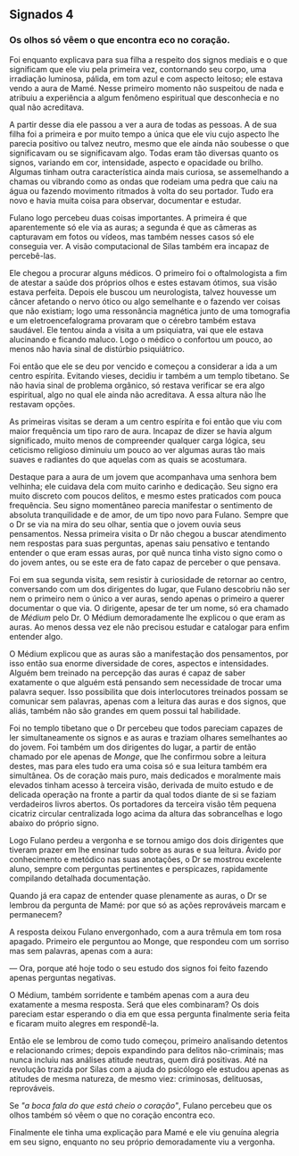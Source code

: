 ## Signados 4
### Os olhos só vêem o que encontra eco no coração.

Foi enquanto explicava para sua filha a respeito dos signos mediais e o que significam que ele viu pela primeira vez, contornando seu corpo, uma irradiação luminosa, pálida, em tom azul e com aspecto leitoso; ele estava vendo a aura de Mamé. Nesse primeiro momento não suspeitou de nada e atribuiu a experiência a algum fenômeno espiritual que desconhecia e no qual não acreditava.

A partir desse dia ele passou a ver a aura de todas as pessoas. A de sua filha foi a primeira e por muito tempo a única que ele viu cujo aspecto lhe parecia positivo ou talvez neutro, mesmo que ele ainda não soubesse o que significavam ou se significavam algo. Todas eram tão diversas quanto os signos, variando em cor, intensidade, aspecto e opacidade ou brilho. Algumas tinham outra característica ainda mais curiosa, se assemelhando a chamas ou vibrando como as ondas que rodeiam uma pedra que caiu na água ou fazendo movimento ritmados à volta do seu portador. Tudo era novo e havia muita coisa para observar, documentar e estudar.

Fulano logo percebeu duas coisas importantes. A primeira é que aparentemente só ele via as auras; a segunda é que as câmeras as capturavam em fotos ou vídeos, mas também nesses casos só ele conseguia ver. A visão computacional de Silas também era incapaz de percebê-las.

Ele chegou a procurar alguns médicos. O primeiro foi o oftalmologista a fim de atestar a saúde dos próprios olhos e estes estavam ótimos, sua visão estava perfeita. Depois ele buscou um neurologista, talvez houvesse um câncer afetando o nervo ótico ou algo semelhante e o fazendo ver coisas que não existiam; logo uma ressonância magnética junto de uma tomografia e um eletroencefalograma provaram que o cérebro também estava saudável. Ele tentou ainda a visita a um psiquiatra, vai que ele estava alucinando e ficando maluco. Logo o médico o confortou um pouco, ao menos não havia sinal de distúrbio psiquiátrico.

Foi então que ele se deu por vencido e começou a considerar a ida a um centro espírita. Evitando vieses, decidiu ir também a um templo tibetano. Se não havia sinal de problema orgânico, só restava verificar se era algo espiritual, algo no qual ele ainda não acreditava. A essa altura não lhe restavam opções.

As primeiras visitas se deram a um centro espírita e foi então que viu com maior frequência um tipo raro de aura. Incapaz de dizer se havia algum significado, muito menos de compreender qualquer carga lógica, seu ceticismo religioso diminuiu um pouco ao ver algumas auras tão mais suaves e radiantes do que aquelas com as quais se acostumara.

Destaque para a aura de um jovem que acompanhava uma senhora bem velhinha; ele cuidava dela com muito carinho e dedicação. Seu signo era muito discreto com poucos delitos, e mesmo estes praticados com pouca frequência. Seu signo momentâneo parecia manifestar o sentimento de absoluta tranquilidade e de amor, de um tipo novo para Fulano. Sempre que o Dr se via na mira do seu olhar, sentia que o jovem ouvia seus pensamentos. Nessa primeira visita o Dr não chegou a buscar atendimento nem respostas para suas perguntas, apenas saiu pensativo e tentando entender o que eram essas auras, por quê nunca tinha visto signo como o do jovem antes, ou se este era de fato capaz de perceber o que pensava.

Foi em sua segunda visita, sem resistir à curiosidade de retornar ao centro, conversando com um dos dirigentes do lugar, que Fulano descobriu não ser nem o primeiro nem o único a ver auras, sendo apenas o primeiro a querer documentar o que via. O dirigente, apesar de ter um nome, só era chamado de _Médium_ pelo Dr. O Médium demoradamente lhe explicou o que eram as auras. Ao menos dessa vez ele não precisou estudar e catalogar para enfim entender algo.

O Médium explicou que as auras são a manifestação dos pensamentos, por isso então sua enorme diversidade de cores, aspectos e intensidades. Alguém bem treinado na percepção das auras é capaz de saber exatamente o que alguém está pensando sem necessidade de trocar uma palavra sequer. Isso possibilita que dois interlocutores treinados possam se comunicar sem palavras, apenas com a leitura das auras e dos signos, que aliás, também não são grandes em quem possui tal habilidade.

Foi no templo tibetano que o Dr percebeu que todos pareciam capazes de ler simultaneamente os signos e as auras e traziam olhares semelhantes ao do jovem. Foi também um dos dirigentes do lugar, a partir de então chamado por ele apenas de _Monge_, que lhe confirmou sobre a leitura destes, mas para eles tudo era uma coisa só e sua leitura também era simultânea. Os de coração mais puro, mais dedicados e moralmente mais elevados tinham acesso à terceira visão, derivada de muito estudo e de delicada operação na fronte a partir da qual todos diante de si se faziam verdadeiros livros abertos. Os portadores da terceira visão têm pequena cicatriz circular centralizada logo acima da altura das sobrancelhas e logo abaixo do próprio signo.

Logo Fulano perdeu a vergonha e se tornou amigo dos dois dirigentes que tiveram prazer em lhe ensinar tudo sobre as auras e sua leitura. Ávido por conhecimento e metódico nas suas anotações, o Dr se mostrou excelente aluno, sempre com perguntas pertinentes e perspicazes, rapidamente compilando detalhada documentação.

Quando já era capaz de entender quase plenamente as auras, o Dr se lembrou da pergunta de Mamé: por que só as ações reprováveis marcam e permanecem?

A resposta deixou Fulano envergonhado, com a aura trêmula em tom rosa apagado. Primeiro ele perguntou ao Monge, que respondeu com um sorriso mas sem palavras, apenas com a aura:

— Ora, porque até hoje todo o seu estudo dos signos foi feito fazendo apenas perguntas negativas.

O Médium, também sorridente e também apenas com a aura deu exatamente a mesma resposta. Será que eles combinaram? Os dois pareciam estar esperando o dia em que essa pergunta finalmente seria feita e ficaram muito alegres em respondê-la.

Então ele se lembrou de como tudo começou, primeiro analisando detentos e relacionando crimes; depois expandindo para delitos não-criminais; mas nunca incluiu nas análises atitude neutras, quem dirá positivas. Até na revolução trazida por Silas com a ajuda do psicólogo ele estudou apenas as atitudes de mesma natureza, de mesmo viez: criminosas, delituosas, reprováveis.

Se _"a boca fala do que está cheio o coração"_, Fulano percebeu que os olhos também só vêem o que no coração encontra eco.

Finalmente ele tinha uma explicação para Mamé e ele viu genuína alegria em seu signo, enquanto no seu próprio demoradamente viu a vergonha.